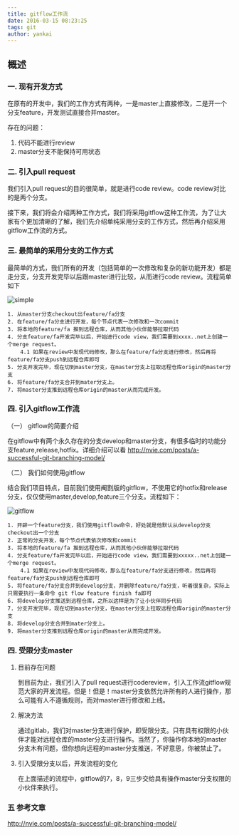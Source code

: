 ```yaml
---
title: gitflow工作流
date: 2016-03-15 08:23:25
tags: git
author: yankai
---
```


## 概述
### 一. 现有开发方式

在原有的开发中，我们的工作方式有两种，一是master上直接修改，二是开一个分支feature，开发测试直接合并master。

存在的问题：

1. 代码不能进行review
2. master分支不能保持可用状态

### 二. 引入pull request

我们引入pull request的目的很简单，就是进行code review。code review对比的是两个分支。

接下来，我们将会介绍两种工作方式，我们将采用gitflow这种工作流，为了让大家有个更加清晰的了解，我们先介绍单纯采用分支的工作方式，然后再介绍采用gitflow工作流的方式。
### 三. 最简单的采用分支的工作方式
最简单的方式，我们所有的开发（包括简单的一次修改和复杂的新功能开发）都是走分支，分支开发完毕以后跟master进行比较，从而进行code review。流程简单如下


![simple](/images/gitflow/simple_br.png)

	
	1. 从master分支checkout出feature/fa分支
	2. 在feature/fa分支进行开发，每个节点代表一次修改和一次commit
	3. 将本地的feature/fa 推到远程仓库，从而其他小伙伴能够拉取代码
	4. 分支feature/fa开发完毕以后，开始进行code view，我们需要到xxxx..net上创建一个merge request。
		4.1 如果在review中发现代码修改，那么在feature/fa分支进行修改，然后再将feature/fa分支push到远程仓库即可
	5. 分支开发完毕，现在切到master分支，在master分支上拉取远程仓库origin的master分支
	6. 将feature/fa分支合并到mater分支上。
	7. 将master分支推到远程仓库origin的master从而完成开发。

### 四. 引入gitflow工作流

（一） gitflow的简要介绍

在gitflow中有两个永久存在的分支develop和master分支，有很多临时的功能分支feature,release,hotfix。详细介绍可以看 http://nvie.com/posts/a-successful-git-branching-model/

（二） 我们如何使用gitflow

结合我们项目特点，目前我们使用阉割版的gitflow，不使用它的hotfix和release分支，仅仅使用master,develop,feature三个分支。流程如下：

![gitflow](/images/gitflow/gitflow.png)

	1. 开辟一个feature分支，我们使用gitflow命令，好处就是他默认从develop分支checkout出一个分支
	2. 正常的分支开发，每个节点代表依次修改和commit
	3. 将本地的feature/fa 推到远程仓库，从而其他小伙伴能够拉取代码
	4. 分支feature/fa开发完毕以后，开始进行code view，我们需要到xxxxx..net上创建一个merge request。
		4.1 如果在review中发现代码修改，那么在feature/fa分支进行修改，然后再将feature/fa分支push到远程仓库即可
	5. 将feature/fa分支合并到develop分支，并删除feature/fa分支，听着很复杂，实际上只需要执行一条命令 git flow feature finish fa即可
	6. 将develop分支推送到远程仓库，之所以这样是为了让小伙伴同步代码
	7. 分支开发完毕，现在切到master分支，在master分支上拉取远程仓库origin的master分支
	8. 将develop分支合并到mater分支上。
	9. 将master分支推到远程仓库origin的master从而完成开发。


### 四. 受限分支master

1. 目前存在问题

	到目前为止，我们引入了pull request进行codereview，引入工作流gitflow规范大家的开发流程。但是！但是！master分支依然允许所有的人进行操作，那么可能有人不遵循规则，而对master进行修改和上线。

2. 解决方法
	
	通过gitlab，我们对master分支进行保护，即受限分支。只有具有权限的小伙伴才能对远程仓库的master分支进行操作。当然了，你操作你本地的master分支木有问题，但你想向远程的master分支推送，不好意思，你被禁止了。
	
3. 引入受限分支以后，开发流程的变化

	在上面描述的流程中，gitflow的7，8，9三步交给具有操作master分支权限的小伙伴来执行。
	
### 五 参考文章
http://nvie.com/posts/a-successful-git-branching-model/ 
